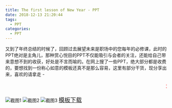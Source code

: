 ```yaml
---
title: The first lesson of New Year - PPT
date: 2018-12-13 21:20:44
tags:
  - PPT
categories:
  - PPT
---
```

又到了年终总结的时候了，回顾过去展望未来是职场中的您每年的必修课，此时的PPT绝对是主角儿，那种赏心悦目的PPT不仅能吸引与会者的关注，还能给自己带来意想不到的收获，好处是不言而喻的。在网上搜了一些PPT，绝大部分都是收费的，要想找到一份称心如意的模板还真不是那么容易，这里有部分干货，现分享出来，喜欢的请拿走 -
<!--*<font size=8 color='blue'>模板示例</font>*-->
<marquee onMouseOut="this.start()" onMouseOver="this.stop()" ><span style="font-weight: bolder;font-size: 24px; color:red">Snapshot Only - Downloading for details</span></marquee>

![截图1](/images/ppt1.png)
![截图2](/images/ppt2.jpg)
![截图3](/images/ppt3.png)
<font size=4 color='green'>[模板下载](/images/PPT_Model.rar)</font>
